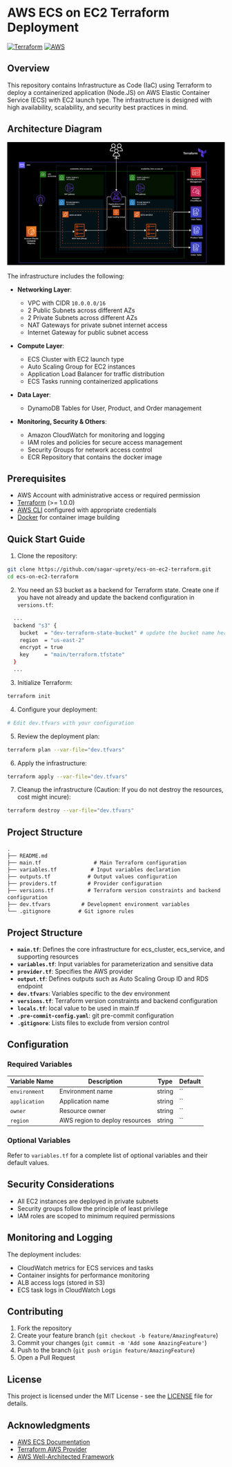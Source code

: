 # AWS ECS on EC2 Terraform Deployment

[![Terraform](https://img.shields.io/badge/terraform-%235835CC.svg?style=for-the-badge&logo=terraform&logoColor=white)](https://www.terraform.io/)
[![AWS](https://img.shields.io/badge/AWS-%23FF9900.svg?style=for-the-badge&logo=amazon-aws&logoColor=white)](https://aws.amazon.com/)

## Overview

This repository contains Infrastructure as Code (IaC) using Terraform to deploy a containerized application (Node.JS) on AWS Elastic Container Service (ECS) with EC2 launch type. The infrastructure is designed with high availability, scalability, and security best practices in mind.

## Architecture Diagram

![AWS Architecture](./ecs-on-ec2-architecture.png)

The infrastructure includes the following:

- **Networking Layer**:
  - VPC with CIDR `10.0.0.0/16`
  - 2 Public Subnets across different AZs
  - 2 Private Subnets across different AZs
  - NAT Gateways for private subnet internet access
  - Internet Gateway for public subnet access

- **Compute Layer**:
  - ECS Cluster with EC2 launch type
  - Auto Scaling Group for EC2 instances
  - Application Load Balancer for traffic distribution
  - ECS Tasks running containerized applications

- **Data Layer**:
  - DynamoDB Tables for User, Product, and Order management

- **Monitoring, Security & Others**:
  - Amazon CloudWatch for monitoring and logging
  - IAM roles and policies for secure access management
  - Security Groups for network access control
  - ECR Repository that contains the docker image

## Prerequisites

- AWS Account with administrative access or required permission
- [Terraform](https://www.terraform.io/downloads.html) (>= 1.0.0)
- [AWS CLI](https://aws.amazon.com/cli/) configured with appropriate credentials
- [Docker](https://www.docker.com/get-started) for container image building

## Quick Start Guide 


1. Clone the repository:
```bash
git clone https://github.com/sagar-uprety/ecs-on-ec2-terraform.git
cd ecs-on-ec2-terraform
```
2. You need an S3 bucket as a backend for Terraform state. Create one if you have not already and update the  backend configuration in `versions.tf`:
```bash
  ...
  backend "s3" {
    bucket  = "dev-terraform-state-bucket" # update the bucket name here
    region  = "us-east-2"
    encrypt = true
    key     = "main/terraform.tfstate"
  }
  ...
```

3. Initialize Terraform:
```bash
terraform init
```

4. Configure your deployment:
```bash
# Edit dev.tfvars with your configuration
```

5. Review the deployment plan:
```bash
terraform plan --var-file="dev.tfvars"
```

6. Apply the infrastructure:
```bash
terraform apply --var-file="dev.tfvars"
```

7. Cleanup the infrastructure (Caution: If you do not destroy the resources, cost might incure):
```bash
terraform destroy --var-file="dev.tfvars"
```

## Project Structure

```
.
├── README.md
├── main.tf                 # Main Terraform configuration
├── variables.tf           # Input variables declaration
├── outputs.tf            # Output values configuration
├── providers.tf          # Provider configuration
├── versions.tf           # Terraform version constraints and backend configuration 
├── dev.tfvars          # Development environment variables
└── .gitignore         # Git ignore rules
```

## Project Structure

* **`main.tf`**: Defines the core infrastructure for ecs_cluster, ecs_service, and supporting resources
* **`variables.tf`**: Input variables for parameterization and sensitive data
* **`provider.tf`**: Specifies the AWS provider
* **`output.tf`**: Defines outputs such as Auto Scaling Group ID and RDS endpoint
* **`dev.tfvars`**: Variables specific to the dev environment
* **`versions.tf`**: Terraform version constraints and backend configuration 
* **`locals.tf`**: local value to be used in main.tf
* **`.pre-commit-config.yaml`**: git pre-commit configuration 
* **`.gitignore`**: Lists files to exclude from version control

## Configuration


### Required Variables

| Variable Name | Description | Type | Default |
|--------------|-------------|------|---------|
| `environment` | Environment name | string | `` |
| `application` | Application name | string | `` |
| `owner` | Resource owner | string | `` |
| `region` | AWS region to deploy resources | string | `` |

### Optional Variables

Refer to `variables.tf` for a complete list of optional variables and their default values.

## Security Considerations

- All EC2 instances are deployed in private subnets
- Security groups follow the principle of least privilege
- IAM roles are scoped to minimum required permissions

## Monitoring and Logging

The deployment includes:
- CloudWatch metrics for ECS services and tasks
- Container insights for performance monitoring
- ALB access logs (stored in S3)
- ECS task logs in CloudWatch Logs

## Contributing

1. Fork the repository
2. Create your feature branch (`git checkout -b feature/AmazingFeature`)
3. Commit your changes (`git commit -m 'Add some AmazingFeature'`)
4. Push to the branch (`git push origin feature/AmazingFeature`)
5. Open a Pull Request

## License

This project is licensed under the MIT License - see the [LICENSE](LICENSE) file for details.

## Acknowledgments

- [AWS ECS Documentation](https://docs.aws.amazon.com/ecs/)
- [Terraform AWS Provider](https://registry.terraform.io/providers/hashicorp/aws/latest/docs)
- [AWS Well-Architected Framework](https://aws.amazon.com/architecture/well-architected/)